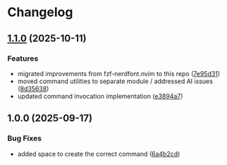 # Changelog

## [1.1.0](https://github.com/stephansama/fzf-tmux-runner.nvim/compare/v1.0.0...v1.1.0) (2025-10-11)


### Features

* migrated improvements from fzf-nerdfont.nvim to this repo ([7e95d31](https://github.com/stephansama/fzf-tmux-runner.nvim/commit/7e95d31db984aaa200ce576edee20af2e713bac9))
* moved command utilities to separate module / addressed AI issues ([8d35638](https://github.com/stephansama/fzf-tmux-runner.nvim/commit/8d356387a7b4a3afe89a2da27ed00fe46edf52d7))
* updated command invocation implementation ([e3894a7](https://github.com/stephansama/fzf-tmux-runner.nvim/commit/e3894a7346aee395ab836941f704fd54dcbd4c53))

## 1.0.0 (2025-09-17)


### Bug Fixes

* added space to create the correct command ([6a4b2cd](https://github.com/stephansama/fzf-tmux-runner.nvim/commit/6a4b2cdec53f96baddb6d4303d5747a44f719105))
